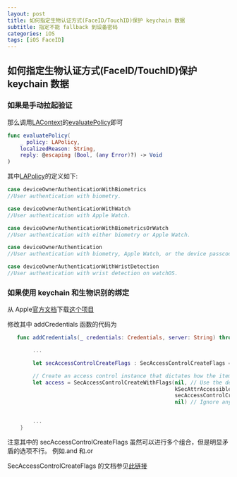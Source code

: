```yaml
---
layout: post
title: 如何指定生物认证方式(FaceID/TouchID)保护 keychain 数据
subtitle: 指定不能 fallback 到设备密码
categories: iOS
tags: [iOS FaceID]
---
```


## 如何指定生物认证方式(FaceID/TouchID)保护 keychain 数据

### 如果是手动拉起验证

那么调用[LAContext](https://developer.apple.com/documentation/localauthentication/lacontext)的[evaluatePolicy](https://developer.apple.com/documentation/localauthentication/lacontext/1514176-evaluatepolicy)即可

```swift
func evaluatePolicy(
    _ policy: LAPolicy,
    localizedReason: String,
    reply: @escaping (Bool, (any Error)?) -> Void
)
```

其中[LAPolicy](https://developer.apple.com/documentation/localauthentication/lapolicy)的定义如下:

```swift
case deviceOwnerAuthenticationWithBiometrics
//User authentication with biometry.

case deviceOwnerAuthenticationWithWatch
//User authentication with Apple Watch.

case deviceOwnerAuthenticationWithBiometricsOrWatch
//User authentication with either biometry or Apple Watch.

case deviceOwnerAuthentication
//User authentication with biometry, Apple Watch, or the device passcode.

case deviceOwnerAuthenticationWithWristDetection
//User authentication with wrist detection on watchOS.
```

### 如果使用 keychain 和生物识别的绑定

从 Apple[官方文档](https://developer.apple.com/documentation/localauthentication/accessing_keychain_items_with_face_id_or_touch_id)下载[这个项目](https://docs-assets.developer.apple.com/published/8ae8b636fb/AccessingKeychainItemsWithFaceIDOrTouchID.zip)

修改其中 addCredentials 函数的代码为

```swift
   func addCredentials(_ credentials: Credentials, server: String) throws {

        ...

        let secAccessControlCreateFlags : SecAccessControlCreateFlags = [.biometryCurrentSet, .and ,.devicePasscode]

        // Create an access control instance that dictates how the item can be read later.
        let access = SecAccessControlCreateWithFlags(nil, // Use the default allocator.
                                                     kSecAttrAccessibleWhenPasscodeSetThisDeviceOnly,
                                                     secAccessControlCreateFlags,
                                                     nil) // Ignore any error.


        ...
    }
```

注意其中的 secAccessControlCreateFlags 虽然可以进行多个组合，但是明显矛盾的选项不行。
例如.and 和.or

SecAccessControlCreateFlags 的文档参见[此链接](https://developer.apple.com/documentation/security/secaccesscontrolcreateflags/)
